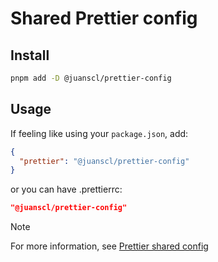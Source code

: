 # Shared Prettier config

## Install

```bash
pnpm add -D @juanscl/prettier-config
```

## Usage

If feeling like using your `package.json`, add:

```json
{
  "prettier": "@juanscl/prettier-config"
}
```

or you can have .prettierrc:

```json
"@juanscl/prettier-config"
```

> [!NOTE]
> For more information, see [Prettier shared config](https://prettier.io/docs/sharing-configurations)
